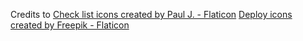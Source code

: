 Credits to
<a href="https://www.flaticon.com/free-icons/check-list" title="check list icons">Check list icons created by Paul J. - Flaticon</a>
<a href="https://www.flaticon.com/free-icons/deploy" title="deploy icons">Deploy icons created by Freepik - Flaticon</a>
